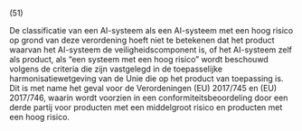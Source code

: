 (51)

De classificatie van een AI-systeem als een AI-systeem met een hoog risico op grond van deze verordening hoeft niet te betekenen dat het product waarvan het AI-systeem de veiligheidscomponent is, of het AI-systeem zelf als product, als “een systeem met een hoog risico” wordt beschouwd volgens de criteria die zijn vastgelegd in de toepasselijke harmonisatiewetgeving van de Unie die op het product van toepassing is. Dit is met name het geval voor de Verordeningen (EU) 2017/745 en (EU) 2017/746, waarin wordt voorzien in een conformiteitsbeoordeling door een derde partij voor producten met een middelgroot risico en producten met een hoog risico.

